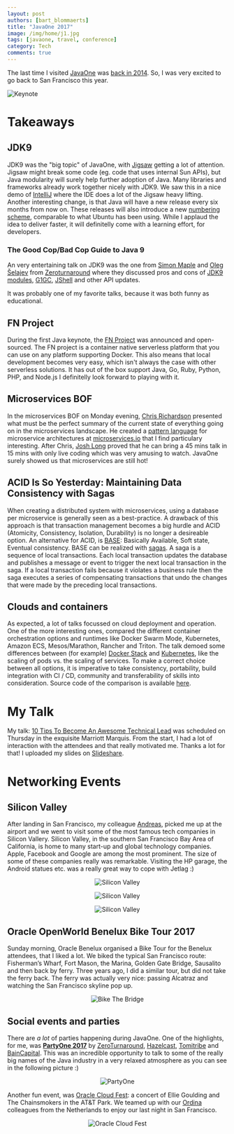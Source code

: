 ```yaml
---
layout: post
authors: [bart_blommaerts]
title: "JavaOne 2017"
image: /img/home/j1.jpg
tags: [javaone, travel, conference]
category: Tech
comments: true
---
```


The last time I visited [JavaOne](https://www.oracle.com/javaone/index.html) was 
<a href="{{site.baseurl}}/tech/2014/10/07/javaone.html">back in 2014</a>. 
So, I was very excited to go back to San Francisco this year.

<img class="image fit" alt="Keynote" src="/img/javaone/keynote.png">

# Takeaways

## JDK9

JDK9 was the "big topic" of JavaOne, with [Jigsaw](https://www.youtube.com/watch?v=C5yX-elG4w0) getting a lot of attention.
Jigsaw might break some code (eg. code that uses internal Sun APIs), but Java modularity will surely help further adoption of Java.
Many libraries and frameworks already work together nicely with JDK9.
We saw this in a nice demo of [IntelliJ](https://www.jetbrains.com/idea/) where the IDE does a lot of the Jigsaw heavy lifting.
Another interesting change, is that Java will have a new release every six months from now on.
These releases will also introduce a new [numbering scheme](https://jaxenter.com/java-9-version-numbering-scheme-137544.html), comparable to what Ubuntu has been using.
While I applaud the idea to deliver faster, it will definitelly come with a learning effort, for developers.

### The Good Cop/Bad Cop Guide to Java 9

An very entertaining talk on JDK9 was the one from [Simon Maple](https://twitter.com/sjmaple) and [Oleg Šelajev](https://twitter.com/shelajev) from [Zeroturnaround](https://zeroturnaround.com/) where they discussed pros and cons of [JDK9 modules](http://openjdk.java.net/projects/jigsaw/), [G1GC](http://www.oracle.com/technetwork/articles/java/g1gc-1984535.html), [JShell](https://en.wikipedia.org/wiki/JShell) and other API updates.

It was probably one of my favorite talks, because it was both funny as educational.

## FN Project

During the first Java keynote, the [FN Project](http://fnproject.io/) was announced and open-sourced. 
The FN project is a container native serverless platform that you can use on any platform supporting Docker.
This also means that local development becomes very easy, which isn't always the case with other serverless solutions.
It has out of the box support Java, Go, Ruby, Python, PHP, and Node.js
I definitelly look forward to playing with it.

## Microservices BOF

In the microservices BOF on Monday evening, [Chris Richardson](https://twitter.com/crichardson) presented what must be the perfect summary of the current state of everything going on in the microservices landscape.
He created a [pattern language](http://microservices.io/patterns/index.html) for microservice architectures at [microservices.io](http://microservices.io/) that I find particulary interesting.
After Chris, [Josh Long](https://twitter.com/starbuxman) proved that he can bring a 45 mins talk in 15 mins with only live coding which was very amusing to watch.
JavaOne surely showed us that microservices are still hot!

## ACID Is So Yesterday: Maintaining Data Consistency with Sagas

When creating a distributed system with microservices, using a database per microservice is generally seen as a best-practice.
A drawback of this approach is that transaction management becomes a big hurdle and ACID (Atomicity, Consistency, Isolation, Durability) is no longer a desireable option.
An alternative for ACID, is [BASE](http://www.dataversity.net/acid-vs-base-the-shifting-ph-of-database-transaction-processing/): Basically Available, Soft state, Eventual consistency.
BASE can be realized with [sagas](http://microservices.io/patterns/data/saga.html).
A saga is a sequence of local transactions. 
Each local transaction updates the database and publishes a message or event to trigger the next local transaction in the saga. 
If a local transaction fails because it violates a business rule then the saga executes a series of compensating transactions that undo the changes that were made by the preceding local transactions.

## Clouds and containers

As expected, a lot of talks focussed on cloud deployment and operation. 
One of the more interesting ones, compared the different container orchestration options and runtimes like Docker Swarm Mode, Kubernetes, Amazon ECS, Mesos/Marathon, Rancher and Triton.
The talk demoed some differences between (for example) [Docker Stack](https://docs.docker.com/engine/swarm/stack-deploy/#set-up-a-docker-registry) and [Kubernetes](https://kubernetes.io/), like the scaling of pods vs. the scaling of services.
To make a correct choice between all options, it is imperative to take consistency, portability, build integration with CI / CD, community and transferability of skills into consideration.
Source code of the comparison is available [here](https://github.com/JMHReif/CloudsAndContainersDemoScripts).

# My Talk

My talk: [10 Tips To Become An Awesome Technical Lead](https://www.slideshare.net/secret/u70m0cjrWflo9n) was scheduled on Thursday in the exquisite Marriott Marquis.
From the start, I had a lot of interaction with the attendees and that really motivated me.
Thanks a lot for that!
I uploaded my slides on [Slideshare](https://www.slideshare.net/BartBlommaerts/javaone-2017-10-tips-to-become-an-awesome-technical-lead-v3).

# Networking Events

## Silicon Valley

After landing in San Francisco, my colleague [Andreas](https://twitter.com/andreasevers), picked me up at the airport and we went to visit some of the most famous tech companies in Silicon Vallery.
Silicon Valley, in the southern San Francisco Bay Area of California, is home to many start-up and global technology companies. 
Apple, Facebook and Google are among the most prominent.
The size of some of these companies really was remarkable.
Visiting the HP garage, the Android statues etc. was a really great way to cope with Jetlag :)

<p style="text-align: center;">
  <img class="image fit" alt="Silicon Valley" src="/img/javaone/google.jpg">
</p>

<p style="text-align: center;">
  <img class="image fit" alt="Silicon Valley" src="/img/javaone/hp.jpg">
</p>

<p style="text-align: center;">
  <img class="image fit" alt="Silicon Valley" src="/img/javaone/netflix.jpg">
</p>

## Oracle OpenWorld Benelux Bike Tour 2017

Sunday morning, Oracle Benelux organised a Bike Tour for the Benelux attendees, that I liked a lot. 
We biked the typical San Francisco route: Fisherman’s Wharf, Fort Mason, the Marina, Golden Gate Bridge, Sausalito and then back by ferry.
Three years ago, I did a similar tour, but did not take the ferry back.
The ferry was actually very nice: passing Alcatraz and watching the San Francisco skyline pop up.

<p style="text-align: center;">
  <img class="image fit" alt="Bike The Bridge" src="/img/javaone/bikethebridge.jpg">
</p>

## Social events and parties

There are _a lot_ of parties happening during JavaOne. 
One of the highlights, for me, was [**PartyOne 2017**](https://twitter.com/hashtag/PartyOne?src=hash) by [ZeroTurnaround](https://zeroturnaround.com/), [Hazelcast](https://hazelcast.com/), [Tomitribe](http://www.tomitribe.com/) and [BainCapital](https://www.baincapital.com/).
This was an incredible opportunity to talk to some of the really big names of the Java industry in a very relaxed atmosphere as you can see in the following picture :)

<p style="text-align: center;">
  <img class="image fit" alt="PartyOne" src="/img/javaone/partyone.jpg">
</p>

Another fun event, was [Oracle Cloud Fest](https://www.oracle.com/openworld/cloudfest.html): a concert of Ellie Goulding and The Chainsmokers in the AT&T Park.
We teamed up with our [Ordina](https://www.ordina.nl) colleagues from the Netherlands to enjoy our last night in San Francisco.

<p style="text-align: center;">
  <img class="image fit" alt="Oracle Cloud Fest" src="/img/javaone/att.jpg">
</p>

